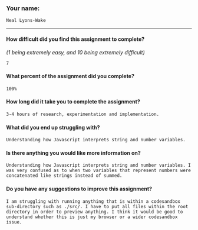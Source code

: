 ### Your name:

```
Neal Lyons-Wake
```

---

#### How difficult did you find this assignment to complete?

_(1 being extremely easy, and 10 being extremely difficult)_

```
7
```

#### What percent of the assignment did you complete?

```
100%
```

#### How long did it take you to complete the assignment?

```
3-4 hours of research, experimentation and implementation.
```

#### What did you end up struggling with?

```
Understanding how Javascript interprets string and number variables.
```

#### Is there anything you would like more information on?

```
Understanding how Javascript interprets string and number variables. I was very confused as to when two variables that represent numbers were concatenated like strings instead of summed.
```

#### Do you have any suggestions to improve this assignment?

```
I am struggling with running anything that is within a codesandbox sub-directory such as ./src/. I have to put all files within the root directory in order to preview anything. I think it would be good to understand whether this is just my browser or a wider codesandbox issue.
```

